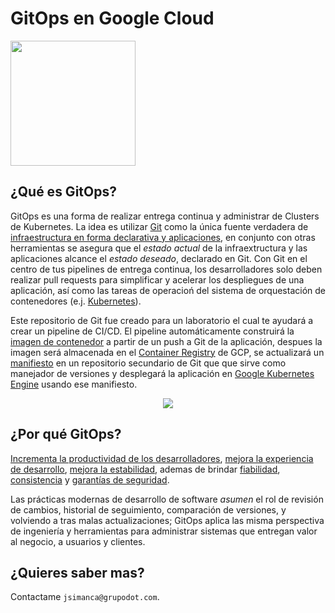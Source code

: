 # GitOps en Google Cloud<!-- omit in toc -->

<p align="left"><img src="https://cloud.google.com/images/social-icon-google-cloud-1200-630.png" width="200px"/></p>

## ¿Qué es GitOps? <!-- omit in toc -->

GitOps es una forma de realizar entrega continua y administrar de Clusters de Kubernetes. La idea es utilizar [Git](https://git-scm.com/) como la única fuente verdadera de [infraestructura en forma declarativa y aplicaciones](https://en.wikipedia.org/wiki/Infrastructure_as_code), en conjunto con otras herramientas se asegura que el _estado actual_ de la infraextructura y las aplicaciones alcance el _estado deseado_, declarado en Git. Con Git en el centro de tus pipelines de entrega continua, los desarrolladores solo deben realizar pull requests para simplificar y acelerar los despliegues de una aplicación, así como las tareas de operacioń del sistema de orquestación de contenedores (e.j. [Kubernetes](https://kubernetes.io/)).

Este repositorio de Git fue creado para un laboratorio el cual te ayudará a crear un pipeline de CI/CD. El pipeline automáticamente construirá la [imagen de contenedor](https://www.docker.com/resources/what-container) a partir de un push a Git de la aplicación, despues la imagen será almacenada en el [Container Registry](https://cloud.google.com/container-registry/docs) de GCP, se actualizará un [manifiesto](https://kubernetes.io/docs/reference/glossary/?all=true#term-manifest) en un repositorio secundario de Git que que sirve como manejador de versiones y desplegará la aplicación en [Google Kubernetes Engine](https://cloud.google.com/kubernetes-engine/docs) usando ese manifiesto.

<p align="center"><img src="https://cloud.google.com/kubernetes-engine/images/gitops-tutorial-pipeline-architecture.svg" /></p>


## ¿Por qué GitOps? <!-- omit in toc -->

[Incrementa la productividad de los desarrolladores](https://www.weave.works/technologies/gitops/#key-benefits), [mejora la experiencia de desarrollo](https://www.weave.works/technologies/gitops/#key-benefits), [mejora la estabilidad](https://www.weave.works/technologies/gitops/#key-benefits), ademas de brindar [fiabilidad](https://www.weave.works/technologies/gitops/#key-benefits), [consistencia](https://www.weave.works/technologies/gitops/#key-benefits) y [garantías de seguridad](https://www.weave.works/technologies/gitops/#key-benefits).

Las prácticas modernas de desarrollo de software _asumen_ el rol de revisión de cambios, historial de seguimiento, comparación de versiones, y volviendo a tras malas actualizaciones; GitOps aplica las misma perspectiva de ingeniería y herramientas para administrar sistemas que entregan valor al negocio, a usuarios y clientes.

## ¿Quieres saber mas? <!-- omit in toc -->

Contactame `jsimanca@grupodot.com`.
